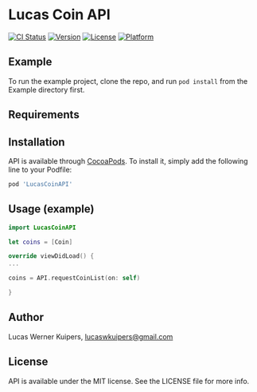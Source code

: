 # Lucas Coin API

[![CI Status](https://img.shields.io/travis/lucaswkuipers/API.svg?style=flat)](https://travis-ci.org/lucaswkuipers/API)
[![Version](https://img.shields.io/cocoapods/v/API.svg?style=flat)](https://cocoapods.org/pods/API)
[![License](https://img.shields.io/cocoapods/l/API.svg?style=flat)](https://cocoapods.org/pods/API)
[![Platform](https://img.shields.io/cocoapods/p/API.svg?style=flat)](https://cocoapods.org/pods/API)

## Example

To run the example project, clone the repo, and run `pod install` from the Example directory first.

## Requirements

## Installation

API is available through [CocoaPods](https://cocoapods.org). To install
it, simply add the following line to your Podfile:

```ruby
pod 'LucasCoinAPI'
```

## Usage (example)
```swift
import LucasCoinAPI

let coins = [Coin]

override viewDidLoad() {
...

coins = API.requestCoinList(on: self)

}
```

## Author

Lucas Werner Kuipers, lucaswkuipers@gmail.com

## License

API is available under the MIT license. See the LICENSE file for more info.
